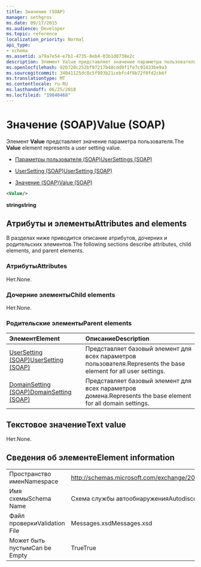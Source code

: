 ```yaml
---
title: Значение (SOAP)
manager: sethgros
ms.date: 09/17/2015
ms.audience: Developer
ms.topic: reference
localization_priority: Normal
api_type:
- schema
ms.assetid: a79a7e54-e7b1-4735-8eb4-03b1d0738e2c
description: Элемент Value представляет значение параметра пользователя.
ms.openlocfilehash: 92b720c252bf97217b48cdd9f1fe7c91433be9a3
ms.sourcegitcommit: 34041125dc8c5f993b21cebfc4f8b72f0fd2cb6f
ms.translationtype: MT
ms.contentlocale: ru-RU
ms.lasthandoff: 06/25/2018
ms.locfileid: "19840468"
---
```

# <a name="value-soap"></a><span data-ttu-id="6d502-103">Значение (SOAP)</span><span class="sxs-lookup"><span data-stu-id="6d502-103">Value (SOAP)</span></span>

<span data-ttu-id="6d502-104">Элемент **Value** представляет значение параметра пользователя.</span><span class="sxs-lookup"><span data-stu-id="6d502-104">The **Value** element represents a user setting value.</span></span> 
  
- [<span data-ttu-id="6d502-105">Параметры пользователя (SOAP)</span><span class="sxs-lookup"><span data-stu-id="6d502-105">UserSettings (SOAP)</span></span>](usersettings-soap.md)
  
- [<span data-ttu-id="6d502-106">UserSetting (SOAP)</span><span class="sxs-lookup"><span data-stu-id="6d502-106">UserSetting (SOAP)</span></span>](usersetting-soap.md)
  
- [<span data-ttu-id="6d502-107">Значение (SOAP)</span><span class="sxs-lookup"><span data-stu-id="6d502-107">Value (SOAP)</span></span>](value-soap.md)
  
```XML
<Value/>
```

<span data-ttu-id="6d502-108">**string**</span><span class="sxs-lookup"><span data-stu-id="6d502-108">**string**</span></span>

## <a name="attributes-and-elements"></a><span data-ttu-id="6d502-109">Атрибуты и элементы</span><span class="sxs-lookup"><span data-stu-id="6d502-109">Attributes and elements</span></span>

<span data-ttu-id="6d502-110">В разделах ниже приводится описание атрибутов, дочерних и родительских элементов.</span><span class="sxs-lookup"><span data-stu-id="6d502-110">The following sections describe attributes, child elements, and parent elements.</span></span>
  
### <a name="attributes"></a><span data-ttu-id="6d502-111">Атрибуты</span><span class="sxs-lookup"><span data-stu-id="6d502-111">Attributes</span></span>

<span data-ttu-id="6d502-112">Нет.</span><span class="sxs-lookup"><span data-stu-id="6d502-112">None.</span></span>
  
### <a name="child-elements"></a><span data-ttu-id="6d502-113">Дочерние элементы</span><span class="sxs-lookup"><span data-stu-id="6d502-113">Child elements</span></span>

<span data-ttu-id="6d502-114">Нет.</span><span class="sxs-lookup"><span data-stu-id="6d502-114">None.</span></span>
  
### <a name="parent-elements"></a><span data-ttu-id="6d502-115">Родительские элементы</span><span class="sxs-lookup"><span data-stu-id="6d502-115">Parent elements</span></span>

|<span data-ttu-id="6d502-116">**Элемент**</span><span class="sxs-lookup"><span data-stu-id="6d502-116">**Element**</span></span>|<span data-ttu-id="6d502-117">**Описание**</span><span class="sxs-lookup"><span data-stu-id="6d502-117">**Description**</span></span>|
|:-----|:-----|
|[<span data-ttu-id="6d502-118">UserSetting (SOAP)</span><span class="sxs-lookup"><span data-stu-id="6d502-118">UserSetting (SOAP)</span></span>](usersetting-soap.md) <br/> |<span data-ttu-id="6d502-119">Представляет базовый элемент для всех параметров пользователя.</span><span class="sxs-lookup"><span data-stu-id="6d502-119">Represents the base element for all user settings.</span></span>  <br/> |
|[<span data-ttu-id="6d502-120">DomainSetting (SOAP)</span><span class="sxs-lookup"><span data-stu-id="6d502-120">DomainSetting (SOAP)</span></span>](domainsetting-soap.md) <br/> |<span data-ttu-id="6d502-121">Представляет базовый элемент для всех параметров домена.</span><span class="sxs-lookup"><span data-stu-id="6d502-121">Represents the base element for all domain settings.</span></span>  <br/> |
   
## <a name="text-value"></a><span data-ttu-id="6d502-122">Текстовое значение</span><span class="sxs-lookup"><span data-stu-id="6d502-122">Text value</span></span>

<span data-ttu-id="6d502-123">Нет.</span><span class="sxs-lookup"><span data-stu-id="6d502-123">None.</span></span>
  
## <a name="element-information"></a><span data-ttu-id="6d502-124">Сведения об элементе</span><span class="sxs-lookup"><span data-stu-id="6d502-124">Element information</span></span>

|||
|:-----|:-----|
|<span data-ttu-id="6d502-125">Пространство имен</span><span class="sxs-lookup"><span data-stu-id="6d502-125">Namespace</span></span>  <br/> |http://schemas.microsoft.com/exchange/2010/Autodiscover  <br/> |
|<span data-ttu-id="6d502-126">Имя схемы</span><span class="sxs-lookup"><span data-stu-id="6d502-126">Schema Name</span></span>  <br/> |<span data-ttu-id="6d502-127">Схема службы автообнаружения</span><span class="sxs-lookup"><span data-stu-id="6d502-127">Autodiscover schema</span></span>  <br/> |
|<span data-ttu-id="6d502-128">Файл проверки</span><span class="sxs-lookup"><span data-stu-id="6d502-128">Validation File</span></span>  <br/> |<span data-ttu-id="6d502-129">Messages.xsd</span><span class="sxs-lookup"><span data-stu-id="6d502-129">Messages.xsd</span></span>  <br/> |
|<span data-ttu-id="6d502-130">Может быть пустым</span><span class="sxs-lookup"><span data-stu-id="6d502-130">Can be Empty</span></span>  <br/> |<span data-ttu-id="6d502-131">True</span><span class="sxs-lookup"><span data-stu-id="6d502-131">True</span></span>  <br/> |
   

